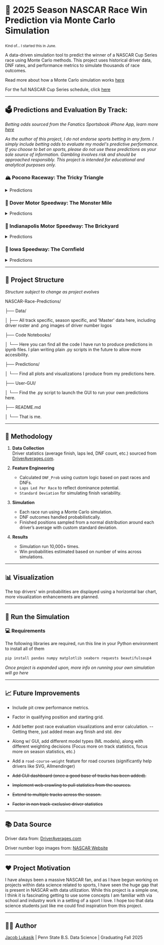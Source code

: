 # 🏁 2025 Season NASCAR Race Win Prediction via Monte Carlo Simulation

<sub>Kind of... I started this in June.</sub>

A data-driven simulation tool to predict the winner of a NASCAR Cup Series race using Monte Carlo methods. This project uses historical driver data, DNF rates, and performance metrics to simulate thousands of race outcomes.

Read more about how a Monte Carlo simulation works [here](https://www.ibm.com/think/topics/monte-carlo-simulation)

For the full NASCAR Cup Series schedule, click [here](https://www.nascar.com/nascar-cup-series/2025/schedule/)

--- 

## 🗳️ Predictions and Evaluation By Track:

*Betting odds sourced from the Fanatics Sportsbook iPhone App, learn more [here](https://betfanatics.com/)*

*As the author of this project, I do not endorse sports betting in any form. I simply include betting odds to evaluate my model's predictive performance. If you choose to bet on sports, please do not use these predictions as your sole source of information. Gambling involves risk and should be approached responsibly. This project is intended for educational and analytical purposes only.*

### 🏔️ Pocono Raceway: The Tricky Triangle

<details>
   
<summary>Predictions</summary>
   
**Prediction:**

| 🥇 #1           | 🥈 #2           | 🥉 #3           |
|----------------|----------------|----------------|
| **#24** Byron  | **#11** Hamlin | **#5** Larson  |
|      +600 (T2)  |    +400 (1)   |    +600 (T2)   |

<sub>Odds updated 06/17/2025.</sub>

**My Top 10:**

<img src="Predictions/Pocono-2025/Pocono-2025-Predicted-Top-10.png" alt="Pocono 2025 Predicted Top 10" width="500"/>

**My Personal Pick:**

Kyle Larson has been completely out of luck since the debacle when he tried to perform the double. He's my top pick, along with Hamlin due to his dominance at Pocono, as well as Hocevar hopefully finally getting win No. 1. A late race skirmish between the 11 and the 5 like we saw in 2023 would not surprise me.

**Race Result:**

| 🥇 #1           | 🥈 #2           | 🥉 #3           |
|----------------|----------------|----------------|
| **#19** Briscoe  | **#11** Hamlin | **#12** Blaney  |
|     +2500 (15)  |    +400 (1)   |    +700 (4)   |

---

**Comments On Predictive Performance:**

I think that, overall, the model performed decently well. I think that Briscoe winning at Pocono was a card that not many people saw coming. Chase went out, had a fantastic race, and was supported by the rest of the JGR #19 team, an all around executional masterpiece. Hamlin came exactly where predicted, showcasing the biggest strength of the model in that it takes drivers' previous results at the track as a priority while using other statistics as weighting. Lastly, Blaney in third is also very close to what my model had. Overall, as the first run of this model, I am very happy about how it went, and I am eager to fine tune it for future races.

</details>

### 👹 Dover Motor Speedway: The Monster Mile

<details>
   
<summary>Predictions</summary>
   
**Prediction:**

| 🥇 #1           | 🥈 #2           | 🥉 #3           |
|----------------|----------------|----------------|
| **#5** Larson  | **#9** Elliott | **#24** Byron  |
|      +430 (1)  |    +1000 (5)   |    +650 (T3)   |

<sub>Odds updated 07/15/2025.</sub>

**My Top 10:**

<img src="Predictions/Dover-2025/Dover-2025-Predicted-Top-10.png" alt="Dover 2025 Predicted Top 10" width="500"/>

**My Personal Pick:**

I think the bias is real here: my model says Larson, Vegas says Larson, I am a huge Larson fan so it looks like I'm riding with Kyle Larson this weekend. Along with Larson, I think this race could be the turning point, or rather the point where some *other* drivers who are in a bit of a slump are able to lock back in, so I like Blaney and C Bell for this race too. I think my personal longshot is going to be *Cinnamon Toast* (Chris) Buescher.

**Race Result:**

| 🥇 #1           | 🥈 #2           | 🥉 #3           |
|----------------|----------------|----------------|
| **#11** Hamlin  | **#19** Briscoe | **#48** Bowman  |
|      +470 (2)  |    +1900 (T9)   |    +1900 (T9)   |


---

**Comments On Predictive Performance:**

I am not super happy with how today went, albeit not necessarily dissappointed in model performance. Everything was looking perfectly smooth up until the red flag flew for rain with 14 laps to go. I will say, this is exactly the kind of scenario that I want to be able to plan for, but overall, not super unhappy. I think prior to the rain delay, I was in a fantastic spot, and honestly up until the Bell spin off the red flag. Each of my predicted top 3 were able to fight for a win today, which I can be happy about. Definitely want to make some big changes in the overall methodology of the simulation after that. Will be back next week for the Brickyard.

---

</details>

### 🧱 Indianapolis Motor Speedway: The Brickyard

<details>
   
<summary>Predictions</summary>
   
**Prediction:**

| 🥇 #1           | 🥈 #2           | 🥉 #3           |
|----------------|----------------|----------------|
| **#20** Bell  | **#5** Larson | **#45** Reddick  |
|      +1200 (7)  |    +500 (2)   |    +900 (5)   |

<sub>Odds updated 07/23/2025.</sub>

<sub>Picks made with 30% weight on track specific performance, 70% based off season performance to date.</sub>

**My Top 10:**

<img src="Predictions/Indy-2025/Indy-2025-Predicted-Top-10.png" alt="Indy 2025 Predicted Top 10" width="500"/>

**Notable Model Changes For This Race**

- Added in custom weighting between track specific and season specific performance

**My Personal Pick:**

I didn't have time to type this up pre race, I'm currently travelling, but I thought Larson, Byron, or Hamlin were the guys coming into the race.

**Race Result:**

|                       | 🥇 #1              | 🥈 #2             | 🥉 #3             |
|-----------------------|--------------------|-------------------|------------------|
| **Driver**            | **#23** Wallace     | **#5** Larson      | **#11** Hamlin    |
| **Vegas Odds**        | +1500 (10)          | +500 (2)           | +750 (4)          |
| **Sim Prediction**    | 14th| ⭐️ 2nd ⭐️ | ✨ 4th ✨|


---

**Comments On Predictive Performance:**

What an awesome drive by Bubba, holding off mother nature, two overtimes, and gung ho Kyle Larson in your rearview was awesome to watch, even as a huge Larson fan. I am stoked at how my model did, even if I had the eventual race winner predicted to end up 14th. Beyond just the winner, I really hit the nail on the head for the most part. Obviously I need to keep fine tuning the waiting, doing all the enhancements I laid out for myself, and so on. Also, I really need to start looking at how Vegas has their pre race odds, comparing and contrasting what I get, and using some sort of formula to translate my predictions into actual betting odds to see how they hold up side by side.

---

</details>

### 🌽 Iowa Speedway: The Cornfield

<details>
   
<summary>Predictions</summary>
   
**Prediction:**

|                       | 🥇 #1              | 🥈 #2             | 🥉 #3             |
|-----------------------|--------------------|-------------------|------------------|
| **Driver**            | **#23** Wallace     | **#5** Larson      | **#11** Hamlin    |
| **Vegas Odds**        | +1500 (10)          | +500 (2)           | +750 (4)          |
| **Sim Prediction**    | 14th| ⭐️ 2nd ⭐️ | ✨ 4th ✨|

<sub>Odds updated 07/23/2025.</sub>

<sub>Picks made with 30% weight on track specific performance, 70% based off season performance to date.</sub>

**My Top 10:**

<img src="Predictions/Iowa-2025/Iowa-2025-Predicted-Top-10.png" alt="Iowa 2025 Predicted Top 10" width="500"/>

**Notable Model Changes For This Race**

- None (On vacation, not much time to do much other than run preds)

**My Personal Pick:**


**Race Result:**

Be back post race.

---

**Comments On Predictive Performance:**

Be back post race.

---

</details>

---

## 📂 Project Structure

*Structure subject to change as project evolves*

NASCAR-Race-Predictions/

├── Data/

│ ├── All track specific, season specific, and 'Master' data here, including driver roster and .png images of driver number logos

├── Code Notebooks/

│ └── Here you can find all the code I have run to produce predictions in ipynb files. I plan writing plain .py scripts in the future to allow more accesibility. 

├── Predictions/

│ └── Find all plots and visualizations I produce from my predictions here.

├── User-GUI/

│ └── Find the .py script to launch the GUI to run your own predictions here.

├── README.md

│ └── That is me.


---

## 🧠 Methodology

1. **Data Collection**  
   Driver statistics (average finish, laps led, DNF count, etc.) sourced from [DriverAverages.com](https://www.driveraverages.com).

2. **Feature Engineering**  
   - Calculated `DNF_Prob` using custom logic based on past races and DNFs.
   - `Laps Led Per Race` to reflect dominance potential.
   - `Standard Deviation` for simulating finish variability.

3. **Simulation**  
   - Each race run using a Monte Carlo simulation.
   - DNF outcomes handled probabilistically.
   - Finished positions sampled from a normal distribution around each driver’s average with custom standard deviation.

4. **Results**  
   - Simulation run 10,000+ times.
   - Win probabilities estimated based on number of wins across simulations.

---

## 📊 Visualization

The top drivers' win probabilities are displayed using a horizontal bar chart, more visualization enhancements are planned.

---

## 🔁 Run the Simulation

### 💻 Requirements

The following libraries are required, run this line in your Python environment to install all of them

```bash
pip install pandas numpy matplotlib seaborn requests beautifulsoup4
```

*Once project is expanded upon, more info on running your own simulation will go here*

--- 

## 📈 Future Improvements

- Include pit crew performance metrics.

- Factor in qualifying position and starting grid.

- Add better post race evaluation visualizations and error calculation. -- Getting there, just added mean avg finish and std. dev

- Along w/ GUI, add different model types (ML models), along with different weighting decisions (Focus more on track statistics, focus more on season statistics, etc.)

- Add a `road-course-weight` feature for road courses (significantly help drivers like SVG, Allmendinger)
 
- ~~Add GUI dashboard (once a good base of tracks has been added).~~

- ~~Implement web crawling to pull statistics from the sources.~~
  
- ~~Extend to multiple tracks across the season.~~

- ~~Factor in non track-exclusive driver statistics~~

---

## 📚 Data Source

Driver data from: [DriverAverages.com](https://www.driveraverages.com/)

Driver number logo images from: [NASCAR Website](https://www.nascar.com/drivers/nascar-cup-series/)

---

## ❤️ Project Motivation

I have always been a massive NASCAR fan, and as I have begun working on projects within data science related to sports, I have seen the huge gap that is present in NASCAR with data utilization. While this project is a simple one, I think it is fascinating getting to use some concepts I am familiar with via school and industry work in a setting of a sport I love. I hope too that data science students just like me could find inspiration from this project.

---

## 🧑‍💻 Author
[Jacob Lukasik](https://www.linkedin.com/in/jacob-lukasik-00306826b/) | Penn State B.S. Data Science | Graduating Fall 2025
